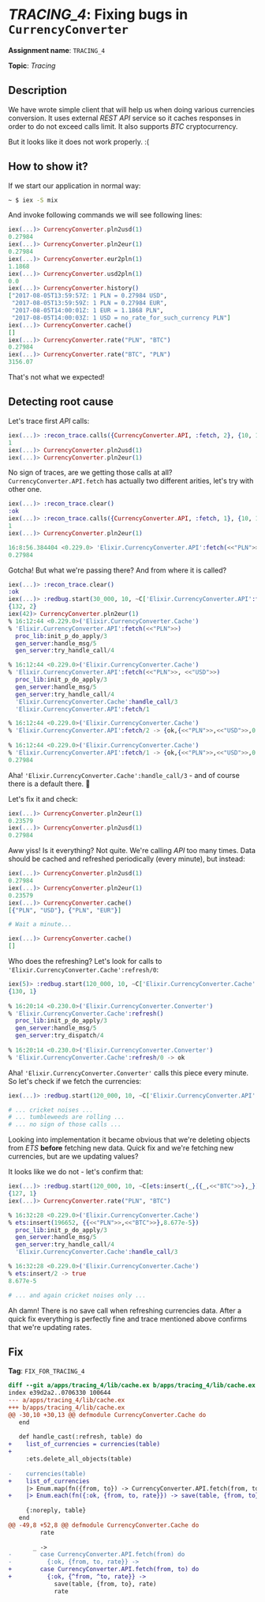 # *TRACING_4*: Fixing bugs in `CurrencyConverter`

**Assignment name**: `TRACING_4`

**Topic**: *Tracing*

## Description

We have wrote simple client that will help us when doing various currencies conversion. It uses external *REST API* service so it caches responses in order to do not exceed calls limit. It also supports *BTC* cryptocurrency.

But it looks like it does not work properly. :(

## How to show it?

If we start our application in normal way:

```bash
~ $ iex -S mix
```

And invoke following commands we will see following lines:

```elixir
iex(...)> CurrencyConverter.pln2usd(1)
0.27984
iex(...)> CurrencyConverter.pln2eur(1)
0.27984
iex(...)> CurrencyConverter.eur2pln(1)
1.1868
iex(...)> CurrencyConverter.usd2pln(1)
0.0
iex(...)> CurrencyConverter.history() 
["2017-08-05T13:59:57Z: 1 PLN = 0.27984 USD",
 "2017-08-05T13:59:59Z: 1 PLN = 0.27984 EUR",
 "2017-08-05T14:00:01Z: 1 EUR = 1.1868 PLN",
 "2017-08-05T14:00:03Z: 1 USD = no_rate_for_such_currency PLN"] 
iex(...)> CurrencyConverter.cache()
[]
iex(...)> CurrencyConverter.rate("PLN", "BTC")
0.27984
iex(...)> CurrencyConverter.rate("BTC", "PLN")
3156.07
```

That's not what we expected!

## Detecting root cause

Let's trace first *API* calls:

```elixir
iex(...)> :recon_trace.calls({CurrencyConverter.API, :fetch, 2}, {10, 1000})
1
iex(...)> CurrencyConverter.pln2usd(1)
iex(...)> CurrencyConverter.pln2eur(1)
```

No sign of traces, are we getting those calls at all? `CurrencyConverter.API.fetch` has actually two different arities, let's try with other one.

```elixir
iex(...)> :recon_trace.clear()        
:ok
iex(...)> :recon_trace.calls({CurrencyConverter.API, :fetch, 1}, {10, 1000})
1
iex(...)> CurrencyConverter.pln2eur(1)                                      

16:8:56.384404 <0.229.0> 'Elixir.CurrencyConverter.API':fetch(<<"PLN">>)
0.27984
```

Gotcha! But what we're passing there? And from where it is called?

```elixir
iex(...)> :recon_trace.clear()        
:ok
iex(...)> :redbug.start(30_000, 10, ~C['Elixir.CurrencyConverter.API':fetch->return,stack])
{132, 2}
iex(42)> CurrencyConverter.pln2eur(1)
% 16:12:44 <0.229.0>('Elixir.CurrencyConverter.Cache')
% 'Elixir.CurrencyConverter.API':fetch(<<"PLN">>)
  proc_lib:init_p_do_apply/3 
  gen_server:handle_msg/5 
  gen_server:try_handle_call/4 

% 16:12:44 <0.229.0>('Elixir.CurrencyConverter.Cache')
% 'Elixir.CurrencyConverter.API':fetch(<<"PLN">>, <<"USD">>)
  proc_lib:init_p_do_apply/3 
  gen_server:handle_msg/5 
  gen_server:try_handle_call/4 
  'Elixir.CurrencyConverter.Cache':handle_call/3 
  'Elixir.CurrencyConverter.API':fetch/1 

% 16:12:44 <0.229.0>('Elixir.CurrencyConverter.Cache')
% 'Elixir.CurrencyConverter.API':fetch/2 -> {ok,{<<"PLN">>,<<"USD">>,0.27984}}
         
% 16:12:44 <0.229.0>('Elixir.CurrencyConverter.Cache')
% 'Elixir.CurrencyConverter.API':fetch/1 -> {ok,{<<"PLN">>,<<"USD">>,0.27984}}
0.27984
```

Aha! `'Elixir.CurrencyConverter.Cache':handle_call/3` - and of course there is a default there. :facepalm:

Let's fix it and check:

```elixir
iex(...)> CurrencyConverter.pln2eur(1)
0.23579
iex(...)> CurrencyConverter.pln2usd(1)
0.27984
```

Aww yiss! Is it everything? Not quite. We're calling *API* too many times. Data should be cached and refreshed periodically (every minute), but instead:

```elixir
iex(...)> CurrencyConverter.pln2usd(1)
0.27984
iex(...)> CurrencyConverter.pln2eur(1)
0.23579
iex(...)> CurrencyConverter.cache()   
[{"PLN", "USD"}, {"PLN", "EUR"}]

# Wait a minute...

iex(...)> CurrencyConverter.cache()
[]
```

Who does the refreshing? Let's look for calls to `'Elixir.CurrencyConverter.Cache':refresh/0`:

```elixir
iex(5)> :redbug.start(120_000, 10, ~C['Elixir.CurrencyConverter.Cache':refresh->return,stack])
{130, 1}
        
% 16:20:14 <0.230.0>('Elixir.CurrencyConverter.Converter')
% 'Elixir.CurrencyConverter.Cache':refresh()
  proc_lib:init_p_do_apply/3 
  gen_server:handle_msg/5 
  gen_server:try_dispatch/4 
        
% 16:20:14 <0.230.0>('Elixir.CurrencyConverter.Converter')
% 'Elixir.CurrencyConverter.Cache':refresh/0 -> ok
```

Aha! `'Elixir.CurrencyConverter.Converter'` calls this piece every minute. So let's check if we fetch the currencies:

```elixir
iex(...)> :redbug.start(120_000, 10, ~C['Elixir.CurrencyConverter.API':fetch->return,stack])

# ... cricket noises ...
# ... tumbleweeds are rolling ...
# ... no sign of those calls ...
```

Looking into implementation it became obvious that we're deleting objects from *ETS* **before** fetching new data. Quick fix and we're fetching new currencies, but are we updating values? 

It looks like we do not - let's confirm that:

```elixir
iex(...)> :redbug.start(120_000, 10, ~C[ets:insert(_,{{_,<<"BTC">>},_})->return,stack])
{127, 1}
iex(...)> CurrencyConverter.rate("PLN", "BTC")

% 16:32:28 <0.229.0>('Elixir.CurrencyConverter.Cache')
% ets:insert(196652, {{<<"PLN">>,<<"BTC">>},8.677e-5})
  proc_lib:init_p_do_apply/3 
  gen_server:handle_msg/5 
  gen_server:try_handle_call/4 
  'Elixir.CurrencyConverter.Cache':handle_call/3 

% 16:32:28 <0.229.0>('Elixir.CurrencyConverter.Cache')
% ets:insert/2 -> true
8.677e-5

# ... and again cricket noises only ...
```

Ah damn! There is no save call when refreshing currencies data. After a quick fix everything is perfectly fine and trace mentioned above confirms that we're updating rates.

## Fix

**Tag**: `FIX_FOR_TRACING_4`

```diff
diff --git a/apps/tracing_4/lib/cache.ex b/apps/tracing_4/lib/cache.ex
index e39d2a2..0706330 100644
--- a/apps/tracing_4/lib/cache.ex
+++ b/apps/tracing_4/lib/cache.ex
@@ -30,10 +30,13 @@ defmodule CurrencyConverter.Cache do
   end
 
   def handle_cast(:refresh, table) do
+    list_of_currencies = currencies(table)
+
     :ets.delete_all_objects(table)
 
-    currencies(table)
+    list_of_currencies
     |> Enum.map(fn({from, to}) -> CurrencyConverter.API.fetch(from, to) end)
+    |> Enum.each(fn({:ok, {from, to, rate}}) -> save(table, {from, to}, rate) end)
 
     {:noreply, table}
   end
@@ -49,8 +52,8 @@ defmodule CurrencyConverter.Cache do
         rate
 
       _ ->
-        case CurrencyConverter.API.fetch(from) do
-          {:ok, {from, to, rate}} ->
+        case CurrencyConverter.API.fetch(from, to) do
+          {:ok, {^from, ^to, rate}} ->
             save(table, {from, to}, rate)
             rate
```
